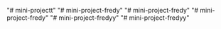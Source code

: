 "# mini-projectt" 
"# mini-project-fredy" 
"# mini-project-fredy" 
"# mini-project-fredy" 
"# mini-project-fredyy" 
"# mini-project-fredyy" 
